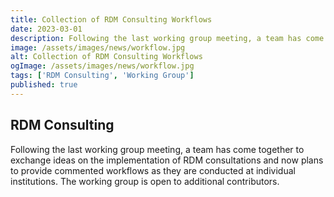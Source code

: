 ```yaml
---
title: Collection of RDM Consulting Workflows  
date: 2023-03-01  
description: Following the last working group meeting, a team has come together to exchange ideas on the implementation of RDM consultations and now plans to provide commented workflows as they are conducted at individual institutions.  
image: /assets/images/news/workflow.jpg  
alt: Collection of RDM Consulting Workflows  
ogImage: /assets/images/news/workflow.jpg  
tags: ['RDM Consulting', 'Working Group']  
published: true  
---
```


## RDM Consulting  

Following the last working group meeting, a team has come together to exchange ideas on the implementation of RDM consultations and now plans to provide commented workflows as they are conducted at individual institutions. The working group is open to additional contributors.
